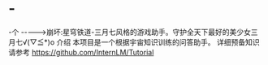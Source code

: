 # -
-个 ----->崩坏:星穹铁道-三月七风格的游戏助手。守护全天下最好的美少女三月七√(▽≦*)o
介绍
本项目是一个根据宇宙知识训练的问答助手。
详细预备知识请参考 https://github.com/InternLM/Tutorial
